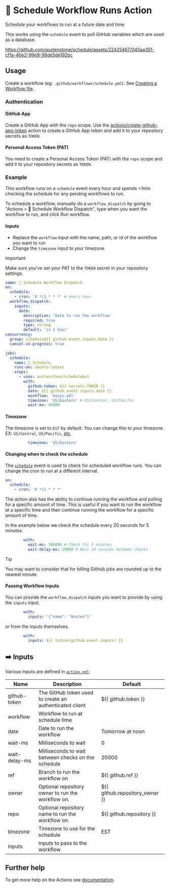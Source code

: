 # 📅 Schedule Workflow Runs Action

Schedule your workflows to run at a future date and time.

This works using the `schedule` event to poll GitHub variables which are used as a database.

https://github.com/austenstone/schedule/assets/22425467/040aa351-cf1a-40e2-99e9-98de5de192bc

## Usage
Create a workflow (eg: `.github/workflows/schedule.yml`). See [Creating a Workflow file](https://help.github.com/en/articles/configuring-a-workflow#creating-a-workflow-file).

### Authentication

#### GitHub App
Create a GitHub App with the `repo` scope. Use the [actions/create-github-app-token](https://github.com/actions/create-github-app-token?tab=readme-ov-file#create-github-app-token) action to create a GitHub App token and add it to your repository secrets as `TOKEN`.

#### Personal Access Token (PAT)
You need to create a Personal Access Token (PAT) with the `repo` scope and add it to your repository secrets as `TOKEN`.

### Example

This workflow runs on a `schedule` event every hour and spends <1min checking the schedule for any pending workflows to run.

To schedule a workflow, manually do a `workflow_dispatch` by going to "Actions > 📅 Schedule Workflow Dispatch", type when you want the workflow to run, and click Run workflow.

#### Inputs

* Replace the `workflow` input with the name, path, or id of the workflow you want to run
* Change the `timezone` input to your timezone

> [!IMPORTANT]  
> Make sure you've set your PAT to the `TOKEN` secret in your repository settings.

```yml
name: 📅 Schedule Workflow Dispatch
on:
  schedule:
    - cron: '0 */1 * * *' # every hour
  workflow_dispatch:
    inputs:
      date:
        description: 'Date to run the workflow'
        required: true
        type: string
        default: 'in 1 hour'
concurrency:
  group: schedule${{ github.event.inputs.date }}
  cancel-in-progress: true

jobs:
  schedule:
    name: 📅 Schedule
    runs-on: ubuntu-latest
    steps:
      - uses: austenstone/schedule@v1
        with:
          github-token: ${{ secrets.TOKEN }}
          date: ${{ github.event.inputs.date }}
          workflow: 'basic.yml'
          timezone: 'US/Eastern' # US/Central, US/Pacific
          wait-ms: 45000
```

#### Timezone

The timezone is set to `EST` by default. You can change this to your timezone. EX: `US/Central`, `US/Pacific`, [etc](https://en.wikipedia.org/wiki/List_of_tz_database_time_zones).

```yml
          timezone: 'US/Eastern'
```

#### Changing when to check the schedule

The [`schedule`](https://docs.github.com/en/actions/using-workflows/events-that-trigger-workflows#schedule) event is used to check for scheduled workflow runs. You can change the cron to run at a different interval.

```yml
on:
  schedule:
    - cron: '0 */1 * * *'
```

The action also has the ability to continue running the workflow and polling for a specific amount of time. This is useful if you want to run the workflow at a specific time and then continue running the workflow for a specific amount of time.

In the example below we check the schedule every 20 seconds for 5 minutes.

```yml
        with:
          wait-ms: 300000 # Check for 5 minutes
          wait-delay-ms: 20000 # Wait 20 seconds between checks
```

> [!TIP]
> You may want to consider that for billing GitHub jobs are rounded up to the nearest minute.

#### Passing Workflow Inputs

You can provide the `workflow_dispatch` inputs you want to provide by using the `inputs` input.

```yml
        with:
          inputs: '{"name": "Austen"}'
```

or from the inputs themselves.

```yml
        with:
          inputs: ${{ toJson(github.event.inputs) }}
```

## ➡️ Inputs
Various inputs are defined in [`action.yml`](action.yml):

| Name | Description | Default |
| --- | - | - |
| github-token | The GitHub token used to create an authenticated client | ${{ github.token }} |
| workflow | Workflow to run at schedule time |  |
| date | Date to run the workflow | Tomorrow at noon |
| wait-ms | Milliseconds to wait | 0 |
| wait-delay-ms | Milliseconds to wait between checks on the schedule | 20000 |
| ref | Branch to run the workflow on | ${{ github.ref }} |
| owner | Optional repository owner to run the workflow on. | ${{ github.repository_owner }} |
| repo | Optional repository name to run the workflow on. | ${{ github.repository }} |
| timezone | Timezone to use for the schedule | EST |
| inputs | Inputs to pass to the workflow |

<!-- 
## ⬅️ Outputs
| Name | Description |
| --- | - |
| output | The output. |
-->

## Further help
To get more help on the Actions see [documentation](https://docs.github.com/en/actions).
